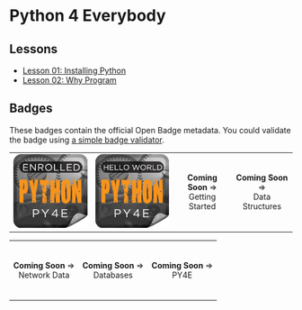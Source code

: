 # Python 4 Everybody

## Lessons

- [Lesson 01: Installing Python](01-InstallingPython/result.md)
- [Lesson 02: Why Program](02-WhyProgram/result.md)

## Badges

These badges contain the official Open Badge metadata. You could validate the badge using [a simple badge validator](https://badgecheck.io/).

<style>

    table {
        width: 100%;
    }

    td {
        text-align="center" height="100px"
    }

</style>

<table width="100%">
<tbody>
<tr>
    <td style="text-align: center; height: 100px">
        <img src="Badges/enrolled.png">
    </td>
    <td style="text-align: center; height: 100px">
        <img src="Badges/hello.png">
    </td>
    <td style="text-align: center; height: 100px">
        <strong>Coming Soon</strong> => <br> Getting Started
    </td>
    <td style="text-align: center; height: 100px">
        <strong>Coming Soon</strong> => <br> Data Structures
    </td>
</tr>
</tbody>
</table>

<table width="100%">
<tbody>
<tr>
    <td style="text-align: center; height: 100px">
        <strong>Coming Soon</strong> => <br> Network Data
    </td>
    <td style="text-align: center; height: 100px">
        <strong>Coming Soon</strong> => <br> Databases
    </td>
    <td style="text-align: center; height: 100px">
        <strong>Coming Soon</strong> => <br> PY4E
    </td>
</tr>
</tbody>
</table>


